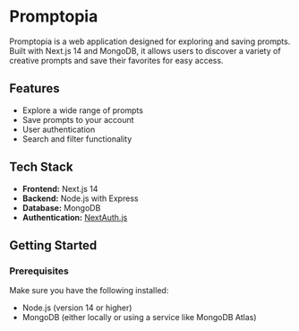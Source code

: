 # Promptopia

Promptopia is a web application designed for exploring and saving prompts. Built with Next.js 14 and MongoDB, it allows users to discover a variety of creative prompts and save their favorites for easy access.

## Features

- Explore a wide range of prompts
- Save prompts to your account
- User authentication
- Search and filter functionality

## Tech Stack

- **Frontend:** Next.js 14
- **Backend:** Node.js with Express
- **Database:** MongoDB
- **Authentication:** [NextAuth.js](https://next-auth.js.org/)

## Getting Started

### Prerequisites

Make sure you have the following installed:

- Node.js (version 14 or higher)
- MongoDB (either locally or using a service like MongoDB Atlas)